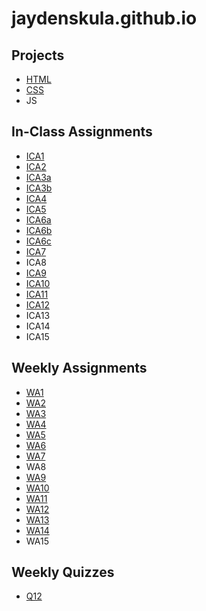 # jaydenskula.github.io
## Projects
- [HTML](https://jaydenskula.github.io/html-midterm/page5.html)
- [CSS](https://jaydenskula.github.io)
- JS
## In-Class Assignments
- [ICA1](https://jaydenskula.github.io/ica/ica1.pdf)
- [ICA2](https://jaydenskula.github.io/ica/ica2.pdf)
- [ICA3a](https://jaydenskula.github.io/ica/ica3a.html)
- [ICA3b](https://jaydenskula.github.io/ica/ica3b.html)
- [ICA4](https://jaydenskula.github.io/ica/ica4.html)
- [ICA5](https://jaydenskula.github.io/ica/ica5.html)
- [ICA6a](https://jaydenskula.github.io/ica/ica6/ica6-part1.html)
- [ICA6b](https://jaydenskula.github.io/ica/ica6/ica6-part2.html)
- [ICA6c](https://jaydenskula.github.io/ica/ica6/ica6-part3.html)
- [ICA7](https://jaydenskula.github.io/ica/ica7.html)
- ICA8
- [ICA9](https://jaydenskula.github.io/ica/ica9.html)
- [ICA10](https://jaydenskula.github.io/ica/ica10.html)
- [ICA11](https://jaydenskula.github.io/ica/ica11.html)
- [ICA12](https://jaydenskula.github.io/ica/ica12.html)
- ICA13
- ICA14
- ICA15
## Weekly Assignments
- [WA1](https://jaydenskula.github.io/wa/wa1.html)
- [WA2](https://jaydenskula.github.io/wa/wa2.html)
- [WA3](https://jaydenskula.github.io/wa/wa3.html)
- [WA4](https://jaydenskula.github.io/wa/wa4.html)
- [WA5](https://jaydenskula.github.io/wa/wa5.html)
- [WA6](https://jaydenskula.github.io/wa/wa6/wa6.html)
- [WA7](https://jaydenskula.github.io/wa/wa7.html)
- WA8
- [WA9](https://jaydenskula.github.io/wa/wa9.html)
- [WA10](https://jaydenskula.github.io/wa/wa10/wa10.html)
- [WA11](https://jaydenskula.github.io/wa/wa11.html)
- [WA12](https://jaydenskula.github.io/wa/wa12.html)
- [WA13](https://jaydenskula.github.io/wa/wa13.html)
- [WA14](https://jaydenskula.github.io/wa/wa14.html)
- WA15

## Weekly Quizzes
- [Q12](https://jaydenskula.github.io/wa/quiz12.html)